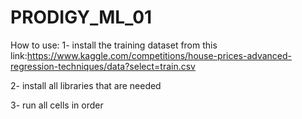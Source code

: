 # PRODIGY_ML_01
How to use:
1- install the training dataset from this link:https://www.kaggle.com/competitions/house-prices-advanced-regression-techniques/data?select=train.csv

2- install all libraries that are needed

3- run all cells in order
